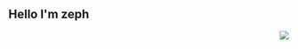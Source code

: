 ## Hello I'm zeph
<img align="right" src="https://visitor-badge.glitch.me/badge?page_id=zeph-yrus9.viewcounts&left_color=black&right_color=gray"/>

<!---
git-zephyrus/git-zephyrus is a ✨ special ✨ repository because its `README.md` (this file) appears on your GitHub profile.
You can click the Preview link to take a look at your changes.
--->

